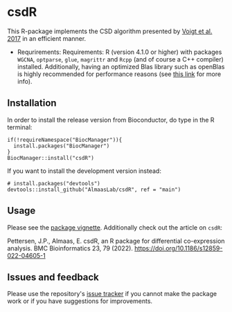 # csdR

This R-package implements the CSD algorithm presented by [Voigt et al. 2017](http://journals.plos.org/ploscompbiol/article?id=10.1371/journal.pcbi.1005739) in an efficient manner.
* Requrirements: Requirements: R (version 4.1.0 or higher) with packages `WGCNA`, `optparse`, `glue`, `magrittr` and `Rcpp` (and of course a C++ compiler) installed. Additionally, having an optimized Blas library such as openBlas is highly recommended for performance reasons (see [this link](https://www.r-bloggers.com/2010/06/faster-r-through-better-blas/) for more info).

## Installation

In order to install the release version from Bioconductor, do type in the R terminal:

```
if(!requireNamespace("BiocManager")){
  install.packages("BiocManager")
}
BiocManager::install("csdR")
```

If you want to install the development version instead:

```
# install.packages("devtools")
devtools::install_github("AlmaasLab/csdR", ref = "main")
```

## Usage
Please see the [package vignette](https://almaaslab.github.io/csdR/articles/csdR.html). Additionally check out the article on `csdR`:

Pettersen, J.P., Almaas, E. csdR, an R package for differential co-expression analysis. BMC Bioinformatics 23, 79 (2022). https://doi.org/10.1186/s12859-022-04605-1


## Issues and feedback
Please use the repository's [issue tracker](https://github.com/AlmaasLab/csdR/issues) if you cannot make the package work or if you have suggestions for improvements.